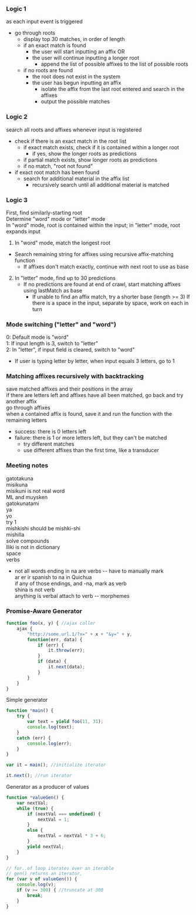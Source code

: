 ### Logic 1
as each input event is triggered
- go through roots
	- display top 30 matches, in order of length
	- if an exact match is found
		- the user will start inputting an affix OR
		- the user will continue inputting a longer root
			- append the list of possible affixes to the list of possible roots
	- if no roots are found
		- the root does not exist in the system
		- the user has begun inputting an affix
			- isolate the affix from the last root entered and search in the affixes
			- output the possible matches

### Logic 2
search all roots and affixes whenever input is registered
- check if there is an exact match in the root list
	- if exact match exists, check if it is contained within a longer root
		- if yes, show the longer roots as predictions
	- if partial match exists, show longer roots as predictions
	- if no match, "root not found"
- if exact root match has been found
	- search for additional material in the affix list
		- recursively search until all additional material is matched

### Logic 3
First, find similarly-starting root  
Determine "word" mode or "letter" mode  
In "word" mode, root is contained within the input; in "letter" mode, root expands input
1. In "word" mode, match the longest root
  - Search remaining string for affixes using recursive affix-matching function
	- If affixes don't match exactly, continue with next root to use as base
2. In "letter" mode, find up to 30 predictions
	- If no predictions are found at end of crawl, start matching affixes using lastMatch as base
	  - If unable to find an affix match, try a shorter base (length >= 3)
If there is a space in the input, separate by space, work on each in turn

### Mode switching ("letter" and "word")
0: Default mode is "word"  
1: If input length is 3, switch to "letter"  
2: In "letter", if input field is cleared, switch to "word"  
- If user is typing letter by letter, when input equals 3 letters, go to 1

### Matching affixes recursively with backtracking
save matched affixes and their positions in the array  
if there are letters left and affixes have all been matched, go back and try another affix  
go through affixes  
when a contained affix is found, save it and run the function with the remaining letters
- success: there is 0 letters left
- failure: there is 1 or more letters left, but they can't be matched
  - try different matches
  - use different affixes than the first time, like a transducer

### Meeting notes
gatotakuna  
misikuna  
misikuni is not real word  
ML and muysken  
gatokunatami  
ya  
yo  
try 1  
mishkishi should be mishki-shi  
mishilla  
solve compounds  
lliki is not in dictionary  
space  
verbs  
- not all words ending in na are verbs -- have to manually mark  
ar er ir spanish to na in Quichua  
if any of those endings, and -na, mark as verb  
shina is not verb  
anything is verbal attach to verb -- morphemes  

### Promise-Aware Generator
```javascript
function foo(x, y) { //ajax caller
	ajax {
		"http://some.url.1/?x=" + x + "&y=" + y,
		function(err, data) {
			if (err) {
				it.throw(err);
			}
			if (data) {
				it.next(data);
			}
		}
	}
}
```

Simple generator
```javascript
function *main() {
	try {
		var text = yield foo(11, 31);
		console.log(text);
	}
	catch (err) {
		console.log(err);
	}
}

var it = main(); //initialize iterator

it.next(); //run iterator
```

Generator as a producer of values
```javascript
function *valueGen() {
	var nextVal;
	while (true) {
		if (nextVal === undefined) {
			nextVal = 1;
		}
		else {
			nextVal = nextVal * 3 + 6;
		}
		yield nextVal;
	}
}

// for..of loop iterates over an iterable
// gen() returns an iterator,
for (var v of valueGen()) {
	console.log(v);
	if (v >= 300) { //truncate at 300
		break;
	}
}
```
